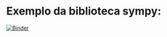 # Exemplo da biblioteca sympy:
[![Binder](https://mybinder.org/badge_logo.svg)](https://mybinder.org/v2/gh/odairjosebellini/jupyter-notebooks/tree/master/sympy/HEAD)
